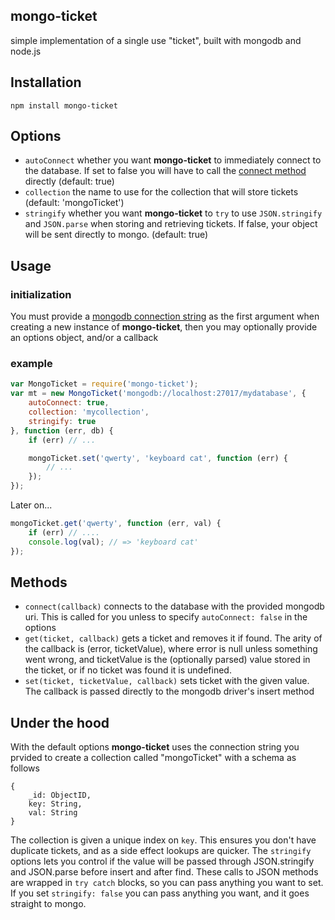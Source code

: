## mongo-ticket

simple implementation of a single use "ticket", built with mongodb and node.js

## Installation

`npm install mongo-ticket`

## Options

  - `autoConnect` whether you want **mongo-ticket** to immediately connect to the database.  If set to false you will have to call the [connect method](#methods) directly (default: true)
  - `collection` the name to use for the collection that will store tickets (default: 'mongoTicket')
  - `stringify` whether you want **mongo-ticket** to `try` to use `JSON.stringify` and `JSON.parse` when storing and retrieving tickets.  If false, your object will be sent directly to mongo. (default: true)

## Usage

### initialization

You must provide a [mongodb connection string](http://docs.mongodb.org/manual/reference/connection-string/) as the first argument when creating a new instance of **mongo-ticket**, then you may optionally provide an options object, and/or a callback

### example

```javascript
var MongoTicket = require('mongo-ticket');
var mt = new MongoTicket('mongodb://localhost:27017/mydatabase', {
    autoConnect: true,
    collection: 'mycollection',
    stringify: true
}, function (err, db) {
    if (err) // ...

    mongoTicket.set('qwerty', 'keyboard cat', function (err) {
        // ...
    });
});
```

Later on...
```Javascript
mongoTicket.get('qwerty', function (err, val) {
    if (err) // ....
    console.log(val); // => 'keyboard cat'
});
```

## Methods

  - `connect(callback)` connects to the database with the provided mongodb uri.  This is called for you unless to specify `autoConnect: false` in the options
  - `get(ticket, callback)` gets a ticket and removes it if found.  The arity of the callback is (error, ticketValue), where error is null unless something went wrong, and ticketValue is the (optionally parsed) value stored in the ticket, or if no ticket was found it is undefined.
  - `set(ticket, ticketValue, callback)` sets ticket with the given value.  The callback is passed directly to the mongodb driver's insert method

## Under the hood

With the default options **mongo-ticket** uses the connection string you prvided to create a collection called "mongoTicket" with a schema as follows
```
{
    _id: ObjectID,
    key: String,
    val: String
}
```
The collection is given a unique index on `key`.  This ensures you don't have duplicate tickets, and as a side effect lookups are quicker.
The `stringify` options lets you control if the value will be passed through JSON.stringify and JSON.parse before insert and after find.  These calls to JSON methods are wrapped in `try catch` blocks, so you can pass anything you want to set.  If you set `stringify: false` you can pass anything you want, and it goes straight to mongo.